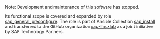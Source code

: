 Note: Development and maintenance of this software has stopped.

Its functional scope is covered and expanded by role [sap_general_preconfigure](https://github.com/sap-linuxlab/community.sap_install/tree/main/roles/sap_general_preconfigure).
The role is part of Ansible Collection [sap_install](https://github.com/sap-linuxlab/community.sap_install) and transferred to the
GitHub organization [sap-linuxlab](https://github.com/sap-linuxlab) as a joint initiative by SAP Technology Partners.

